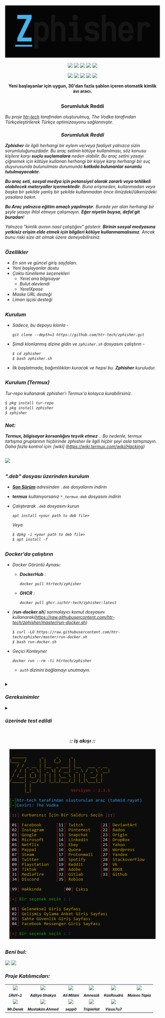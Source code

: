 <!-- Zphisher -->

<p align="center">
  <img src=".github/misc/logo.png">
</p>

<p align="center">
  <img src="https://img.shields.io/badge/Version-2.3.5-green?style=for-the-badge">
  <img src="https://img.shields.io/github/license/htr-tech/zphisher?style=for-the-badge">
  <img src="https://img.shields.io/github/stars/htr-tech/zphisher?style=for-the-badge">
  <img src="https://img.shields.io/github/issues/htr-tech/zphisher?color=red&style=for-the-badge">
  <img src="https://img.shields.io/github/forks/htr-tech/zphisher?color=teal&style=for-the-badge">
</p>

<p align="center">
  <img src="https://img.shields.io/badge/Author-htr--tech-blue?style=flat-square">
  <img src="https://img.shields.io/badge/Open%20Source-Yes-darkgreen?style=flat-square">
  <img src="https://img.shields.io/badge/Maintained%3F-Yes-lightblue?style=flat-square">
  <img src="https://img.shields.io/badge/Written%20In-Bash-darkcyan?style=flat-square">
  <img src="https://hits.seeyoufarm.com/api/count/incr/badge.svg?url=https%3A%2F%2Fgithub.com%2Fhtr-tech%2Fzphisher&title=Visitors&edge_flat=false"/></a>
</p>

<p align="center"><b>Yeni başlayanlar için uygun, 30'dan fazla şablon içeren otomatik kimlik avı aracı.</b></p>

##
<h3><p align="center">Sorumluluk Reddi</p></h3>

<i>Bu proje <a href="https://github.com/htr-tech/zphisher">htr-tech</a> tarafından oluşturulmuş, The Vodka tarafından Türkçeleştirilerek Türkçe optimizasyonu sağlanmıştır.</b>

<h3><p align="center">Sorumluluk Reddi</p></h3>

<i><b>Zphisher</b> ile ilgili herhangi bir eylem ve/veya faaliyet yalnızca sizin sorumluluğunuzdadır. Bu araç setinin kötüye kullanılması, söz konusu kişilere karşı <b>suçlu suçlamalara</b> neden olabilir. Bu araç setini yasayı çiğnemek için kötüye kullanan herhangi bir kişiye karşı herhangi bir suç duyurusunda bulunulması durumunda <b>katkıda bulunanlar sorumlu tutulmayacaktır</b>.

<b>Bu araç seti, sosyal medya için potansiyel olarak zararlı veya tehlikeli olabilecek materyaller içermektedir</b>. Buna erişmeden, kullanmadan veya başka bir şekilde yanlış bir şekilde kullanmadan önce ilinizdeki/ülkenizdeki yasalara bakın.

<b>Bu Araç yalnızca eğitim amaçlı yapılmıştır</b>. Burada yer alan herhangi bir şeyle yasayı ihlal etmeye çalışmayın. <b>Eğer niyetin buysa, defol git buradan</b>!

Yalnızca "kimlik avının nasıl çalıştığını" gösterir. <b>Birinin sosyal medyasına yetkisiz erişim elde etmek için bilgileri kötüye kullanmamalısınız</b>. Ancak bunu riski size ait olmak üzere deneyebilirsiniz.</i>

##

### Özellikler

- En son ve güncel giriş sayfaları.
- Yeni başlayanlar dostu
- Çoklu tünelleme seçenekleri
  - Yerel ana bilgisayar
  - Bulut alevlendi
  - YerelXpose
- Maske URL desteği
- Liman işçisi desteği

##

### Kurulum

- Sadece, bu depoyu klonla -
  ```
  git clone --depth=1 https://github.com/htr-tech/zphisher.git
  ```

- Şimdi klonlanmış dizine gidin ve `zphisher.sh` dosyasını çalıştırın -
  ```
  $ cd zphisher
  $ bash zphisher.sh
  ```

- İlk başlatmada, bağımlılıkları kuracak ve hepsi bu. ***Zphisher*** kuruludur.

##

### Kurulum (Termux)
Tur-repo kullanarak zphisher'ı Termux'a kolayca kurabilirsiniz.
```
$ pkg install tur-repo
$ pkg install zphisher
$ zphisher
```
### Not:
***Termux, bilgisayar korsanlığını teşvik etmez*** .. Bu nedenle, termux tartışma gruplarının hiçbirinde *zphisher* ile ilgili hiçbir şeyi asla tartışmayın. Daha fazla kontrol için: [wiki]
(https://wiki.termux.com/wiki/Hacking)

##

<p align="left">
  <a href="https://shell.cloud.google.com/cloudshell/open?cloudshell_git_repo=https://github.com/htr-tech/zphisher.git&tutorial=README.md" target="_blank"><img src="https://gstatic.com/cloudssh/images/open-btn.svg"></a>
</p>

##

### ".deb" dosyası üzerinden kurulum

- [**Son Sürüm**](https://github.com/htr-tech/zphisher/releases/latest) adresinden `.deb` dosyalarını indirin
- ***termux*** kullanıyorsanız `*_termux.deb` dosyasını indirin

- Çalıştırarak `.deb` dosyasını kurun
  ```
  apt install <your path to deb file>
  ```
  Veya
  ```
  $ dpkg -i <your path to deb file>
  $ apt install -f
  ```

##

### Docker'da çalıştırın

- Docker Görüntü Aynası:
  - **DockerHub** : 
    ```
    docker pull htrtech/zphisher
    ```
  - **GHCR** : 
    ```
    docker pull ghcr.io/htr-tech/zphisher:latest
    ```

- [**run-docker.sh**] sarmalayıcı komut dosyasını kullanarak(https://raw.githubusercontent.com/htr-tech/zphisher/master/run-docker.sh)

  ```
  $ curl -LO https://raw.githubusercontent.com/htr-tech/zphisher/master/run-docker.sh
  $ bash run-docker.sh
  ```
- Geçici Konteyner

  ```
  docker run --rm -ti htrtech/zphisher
  ```
  - `auth` dizinini bağlamayı unutmayın.

##

<details>
  <summary><h3>Gereksinimler</h3></summary>

<b>Zphisher</b> düzgün çalışması için aşağıdaki programları gerektirir -
- `git`
- `curl`
- `php`

> **Zphisher**'ı ilk kez çalıştırdığınızda tüm bağımlılıklar otomatik olarak kurulacaktır.
</details>

<details>
  <summary><h3>üzerinde test edildi</h3></summary>

- **Ubuntu**
- **Debian**
- **Arch**
- **Manjaro**
- **Fedora**
- **Termux**
</details>

##

<h3 align="center"><i>:: iş akışı ::</i></h3>
<p align="center">
<img src=".github/misc/workflow.png"/>
</p>

##

### Beni bul:
<p align="left">
  <a href="https://tahmidrayat.is-a.dev" target="_blank"><img src="https://img.shields.io/badge/Socials-grey?style=for-the-badge&logo=linktree"></a>
  <a href="https://github.com/htr-tech" target="_blank"><img src="https://img.shields.io/badge/Github-blue?style=for-the-badge&logo=github"></a>
</p>


### *Proje Katılımcıları*:

<table>
  <tr align="center">
    <td><a href="https://github.com/1RaY-1"><img src="https://avatars.githubusercontent.com/u/78962948?s=100" /><br /><sub><b>1RaY-1</b></sub></a></td>
    <td><a href="https://github.com/adi1090x"><img src="https://avatars.githubusercontent.com/u/26059688?s=100" /><br /><sub><b>Aditya Shakya</b></sub></a></td>
    <td><a href="https://github.com/AliMilani"><img src="https://avatars.githubusercontent.com/u/59066012?s=100" /><br /><sub><b>Ali Milani</b></sub></a></td>
    <td><a href="https://github.com/Meht-evaS"><img src="https://avatars.githubusercontent.com/u/57435273?s=100" /><br /><sub><b>AmnesiA</b></sub></a></td>
    <td><a href="https://github.com/KasRoudra"><img src="https://avatars.githubusercontent.com/u/78908440?s=100" /><br /><sub><b>KasRoudra</b></sub></a></td>
   <td><a href="https://github.com/MoisesTapia"><img src="https://avatars.githubusercontent.com/u/28166400?s=100" /><br /><sub><b>Moises Tapia</b></sub></a></td>
  </tr>
  <tr align="center">
   <td><a href="https://github.com/E343IO"><img src="https://avatars.githubusercontent.com/u/74646789?s=100" /><br /><sub><b>Mr.Derek</b></sub></a></td>
    <td><a href="https://github.com/BDhackers009"><img src="https://avatars.githubusercontent.com/u/67186139?s=100" /><br /><sub><b>Mustakim Ahmed</b></sub></a></td>
    <td><a href="https://github.com/sepp0"><img src="https://avatars.githubusercontent.com/u/36642137?s=100" /><br /><sub><b>sepp0</b></sub></a></td>
    <td><a href="https://github.com/TripleHat"><img src="https://avatars.githubusercontent.com/u/68332137?s=100" /><br /><sub><b>TripleHat</b></sub></a></td>
    <td><a href="https://github.com/Yisus7u7"><img src="https://avatars.githubusercontent.com/u/64093255?s=100" /><br /><sub><b>Yisus7u7</b></sub></a></td>
  </tr>
<table>

<!-- // -->
